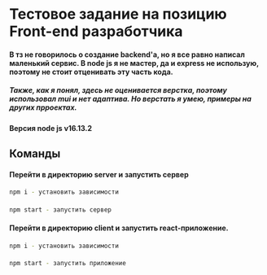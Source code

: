 # Тестовое задание на позицию Front-end разработчика
#### В тз не говорилось о создание backend'а, но я все равно написал маленький сервис. В node js я не мастер, да и express не использую, поэтому не стоит отценивать эту часть кода.
##### Также, как я понял, здесь не оценивается верстка, поэтому использовал mui и нет адаптива. Но верстать я умею, примеры на других прроектах.

#### Версия node js v16.13.2

## Команды
#### Перейти в директорию server и запустить сервер
####
```sh
npm i - установить зависимости
```
####
```sh
npm start - запустить сервер
```
#### Перейти в директорию client и запустить react-приложение.
####
```sh
npm i - установить зависимости
```
####
```sh
npm start - запустить приложение
```